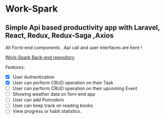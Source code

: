 # Work-Spark  

## Simple Api based productivity app with Laravel, React, Redux, Redux-Saga ,Axios

All Fornt-end components ,  Api call and user interfaces are here !  

[Work-Spark Back-end repository](https://github.com/raghibhuda/work-spark.git)

*Features:*
 - [x] User Authentication
 - [x] User can perform CRUD operation on their Task
 - [ ] User can perform CRUD operation on their upcoming Event   
 - [ ] Showing weather data on forn-end app   
 - [ ] User can add Pomodoro     
 - [ ] User can keep track on reading books      
 - [ ] View progress or habit statistics.   
